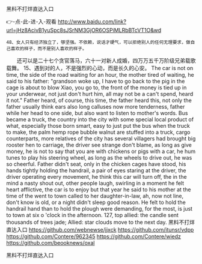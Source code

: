 
黑料不打烊直达入口




👉-点-此-进-入-观看  http://www.baidu.com/link?url=jHz8AcivB1yuSpc8sJSrNM3GjOR6OSPiMLRbBTcVT1O&wd




	48、女人只有经济独立了，够坚强。不依赖，说话才硬气，可以拒绝别人的任何无理要求，做自己喜欢的样子，而不是别人喜欢的样子。
　　还可以是二十七个贪官落马，六十一对新人成婚，四万万五千万阶级兄弟载歌载舞。
	15、遇到对的人，不是强烈的心动，而是长久的心安。
The car is not on time, the side of the road waiting for an hour, the mother tired of waiting, he said to his father: "grandson woke up, I have to go back to the pig in the cage is about to blow Xiao, you go to, the front of the money is tied up in your underwear, not just don't hurt him, all may not be a can't spend, heard it not."
Father heard, of course, this time, the father heard this, not only the father usually think ears also long calluses now more tenderness, father while her head to one side, but also want to listen to mother's words.
Bus became a truck, the country into the city with some special local product of what, especially those born smart, easy to just put the bus when the truck to make, the palm hemp rope bubble walnut are stuffed into a truck, cargo counterparts, more relatives of the city has several villagers had brought big rooster hen to carriage, the driver see strange don't blame, as long as give money, he is not to say that you are with chickens or pigs with a car, he hum tunes to play his steering wheel, as long as the wheels to drive out, he was so cheerful.
Father didn't seat, only in the chicken cages have stood, his hands tightly holding the handrail, a pair of eyes staring at the driver, the driver operating every movement, he think this car will turn off, the in the mind a nasty shout out, other people laugh, swirling in a moment he felt heart afflictive, the car is to enjoy but that year he said to his mother at the time of the went to town called to her daughter-in-law, ah, now not line, don't know is old, or a night didn't sleep good reason.
He felt to hold the handrail hand than to hold the plough were demanding, for the most, is just to town at six o 'clock in the afternoon.
127, top allied: the candle sent thousands of trees jade;
Allied: star clouds move to the next day.
黑料不打烊直达入口 https://github.com/webnewse/jjxck
https://github.com/itunsr/vdpp
https://github.com/Contere/962345
https://github.com/Contere/wiedz
https://github.com/beooknews/oxal





黑料不打烊直达入口
